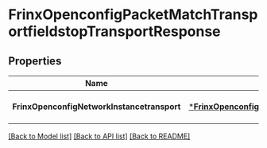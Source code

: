 # FrinxOpenconfigPacketMatchTransportfieldstopTransportResponse

## Properties
Name | Type | Description | Notes
------------ | ------------- | ------------- | -------------
**FrinxOpenconfigNetworkInstancetransport** | [***FrinxOpenconfigPacketMatchTransportfieldstopTransport**](frinx.openconfig.packet.match.transportfieldstop.Transport.md) |  | [optional] [default to null]

[[Back to Model list]](../README.md#documentation-for-models) [[Back to API list]](../README.md#documentation-for-api-endpoints) [[Back to README]](../README.md)


